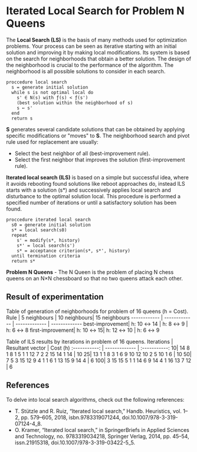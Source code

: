 # Iterated Local Search for Problem N Queens
The **Local Search (LS)** is the basis of many methods used for optimization problems. Your process can be seen as iterative starting with an initial solution and improving it by making local modifications. Its system is based on the search for neighborhoods that obtain a better solution. The design of the neighborhood is crucial to the performance of the algorithm. The neighborhood is all possible solutions to consider in each search.

```
proccedure local search
  s = generate initial solution
  while s is not optimal local do
    s' ∈ N(s) with ƒ(s) < ƒ(s')
    (best solution within the neighborhood of s)
    s ← s'
  end
  return s
```

**S** generates several candidate solutions that can be obtained by applying specific modifications or "moves" to **S**. The neighborhood search and pivot rule used for replacement are usually:
* Select the best neighbor of all (best-improvement rule).
* Select the first neighbor that improves the solution (first-improvement rule).

**Iterated local search (ILS)** is based on a simple but successful idea, where it avoids rebooting found solutions like reboot approaches do, instead ILS starts with a solution (s*) and successively applies local search and disturbance to the optimal solution local. This procedure is performed a specified number of iterations or until a satisfactory solution has been found.

```
proccedure iterated local search
  s0 = generate initial solution
  s* = local search(s0)
  repeat
    s' = modify(s*, history)
    s*' = local search(s')
    s* = acceptance criterion(s*, s*', history)
  until termination criteria
  return s*
```
**Problem N Queens** - The N Queen is the problem of placing N chess queens on an N×N chessboard so that no two queens attack each other.

## Result of experimentation
Table of generation of neighborhoods for problem of 16 queens (h = Cost).
Rule | 5 neighbours | 10 neighbours| 15 neighbours
------------ | ------------- | ------------- | -------------
best-improvement| h: 10 ↔ 14 | h: 8 ↔ 9 | h: 6 ↔ 8
first-improvement| h: 10 ↔ 15| h: 12 ↔ 10 | h: 6 ↔ 9

Table of ILS results by iterations in problem of 16 queens.
Iterations | Resultant vector | Cost (h)
:-----------: | ------------- | :-----------:
10| 14 8 1 8 1 5 1 1 12 7 2 2 15 14 1 14 | 10
25| 13 1 1 8 3 1 6 9 10 12 10 2 5 10 1 6 | 10
50| 7 5 3 15 12 9 4 1 1 6 1 13 15 9 14 4 | 6
100| 3 15 15 5 1 1 14 6 9 14 4 1 16 13 7 12 | 6

## References
To delve into local search algorithms, check out the following references:
- T. Stützle and R. Ruiz, “Iterated local search,” Handb. Heuristics, vol. 1–2, pp. 579–605, 2018, isbn.9783319071244, doi.10.1007/978-3-319-07124-4_8.
- O. Kramer, “Iterated local search,” in SpringerBriefs in Applied Sciences and Technology, no. 9783319034218, Springer Verlag, 2014, pp. 45–54, issn.21915318, doi.10.1007/978-3-319-03422-5_5.
